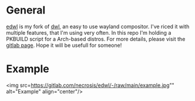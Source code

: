 # General
[edwl](https://gitlab.com/necrosis/edwl) is my fork of [dwl](https://github.com/djpohly/dwl), an easy to use wayland compositor.
I've riced it with multiple features, that I'm using very often. In this repo I'm holding a PKBUILD script for a Arch-based distros.
For more details, please visit the [gitlab page](https://gitlab.com/necrosis/edwl). Hope it will be usefull for someone!

# Example
<img src=https://gitlab.com/necrosis/edwl/-/raw/main/example.jpg"" alt="Example" align="center"/>
